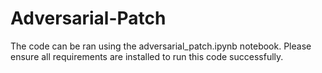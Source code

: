 # Adversarial-Patch

The code can be ran using the adversarial_patch.ipynb notebook.
Please ensure all requirements are installed to run this code successfully.
